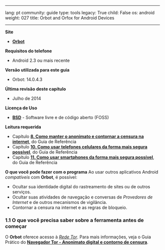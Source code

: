 

---

lang: pt
community: guide
type: tools
legacy: True
child: False
os: android
weight: 027
title: Orbot and Orfox for Android Devices

---

**Site**

- [**Orbot**](http://guardianproject.info/apps/orbot/)

**Requisitos do telefone**

- Android 2.3 ou mais recente

**Versão utilizada para este guia**

- Orbot: 14.0.4.3

**Última revisão deste capítulo**

- Julho de 2014

**Licença de Uso** 

- [**BSD**](https://en.wikipedia.org/wiki/BSD_License) - Software livre e de código aberto (FOSS)

**Leitura requerida**

- Capítulo [**8. Como manter o anonimato e contornar a censura na internet**](/pt/chapter-8), do Guia de Referência
- Capítulo [**10. Como usar telefones celulares da forma mais segura possível**](/pt/chapter-10), do Guia de Referência
- Capítulo [**11. Como usar smartphones da forma mais segura possível**](/pt/chapter-11), do Guia de Referência


**O que você pode fazer com o programa**
Ao usar outros aplicativos Android *compatíveis* com **Orbot**, é possível:

- Ocultar sua identidade digital do rastreamento de sites ou de outros serviços.
- Ocultar suas atividades de navegação e conversas de *Provedores de Internet* e de outros mecanismos de vigilância.
- Contornar a censura na internet e as regras de bloqueio.

### 1.1 O que você precisa saber sobre a ferramenta antes de começar ##

O **Orbot** oferece acesso à [*Rede Tor*](/pt/glossary#Tor). Para mais informações, veja o Guia Prático do [**Navegador Tor - Anonimato digital e contorno de censura**](/pt/tor_main).

